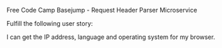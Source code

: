 Free Code Camp Basejump - Request Header Parser Microservice

Fulfill the following user story:

I can get the IP address, language and operating system for my browser.